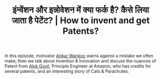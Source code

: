 ﻿---
type: episode
podcasts: [Sopaan]
Season: 1
Episode: 4
Image: "../../images/episode-art/sopaan-s1e4.png"
title: "इंन्वेंशन और इन्नोवेशन में क्या फर्क है? कैसे लिया जाता है पेटेंट? | How to invent and get Patents?"
Description: "पॉडभारती सोपान के प्रथम सीज़न के चौथे अंक मेंः उद्ममी अंकुर वरिकु आगाह कर रहे हैं एक गलती से, जो लोग अक्सर अपने करियर में कर बैठते हैं। चर्चा इंवेन्शन और इन्नोवेशन की, और आविष्कारक आलोक गोविल से पेटेंट विषय पर साक्षात्कार। और दुनिया रंग रंगीली में, एक रोचक किस्सा बोर्नियो में बिल्लियों के पेराशूट ड्रॉप का।"
Date: "2021-09-26"   # Example is "2016-04-25T04:09:45-05:00"
podcast_duration: 00:44:44
video_embed: "https://www.youtube.com/embed/I5_IQ953Dy0?si=7Cdb19vEQtO5ycxK&amp;controls=0"
spotify_embed_url: "https://open.spotify.com/embed/episode/0QDAAzcbbSWyLeaozryDPl"
explicit: "no"
tags: [Patent, Cat Drop, Innovation]
featured: true
guests: [alokg, ankurw]

#podcast_file: "###.mp3" # the name of the podcast file, after the media prefix.
#podcast_bytes: "" # the length of the episode in bytes
#guests: [] # The names of your guests, based on the filename without extension.
#sponsors: []
#subtitle: ""
#images: ["img/episode/default-social.jpg"]
#hosts: [] # The names of your hosts, based on the filename without extension.
#aliases: ["/##"]
#youtube: ""
#media_override # if you want to use a specific URL for the audio file
#truncate: ""
#upcoming: true # set to true if you want this to be listed as upcoming, etc, etc
#categories: []
---
#
In this episode, motivator [Ankur Warikoo](https://ankurwarikoo.com/about/) warns against a mistake we often make; then we talk about Invention & Innovation and discuss the nuances of Patent from [Alok Govil](https://alokgovil.com/), Principle Engineer at Amazon, who has credits for several patents, and an interesting story of Cats & Parachutes.
